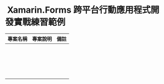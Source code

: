 #  Xamarin.Forms 跨平台行動應用程式開發實戰練習範例

|專案名稱|專案說明|備註|
|-|-|-|
||||
||||
||||
||||
||||
||||
||||
||||
||||
||||
||||
||||
||||
||||
||||
||||
||||
||||
||||

